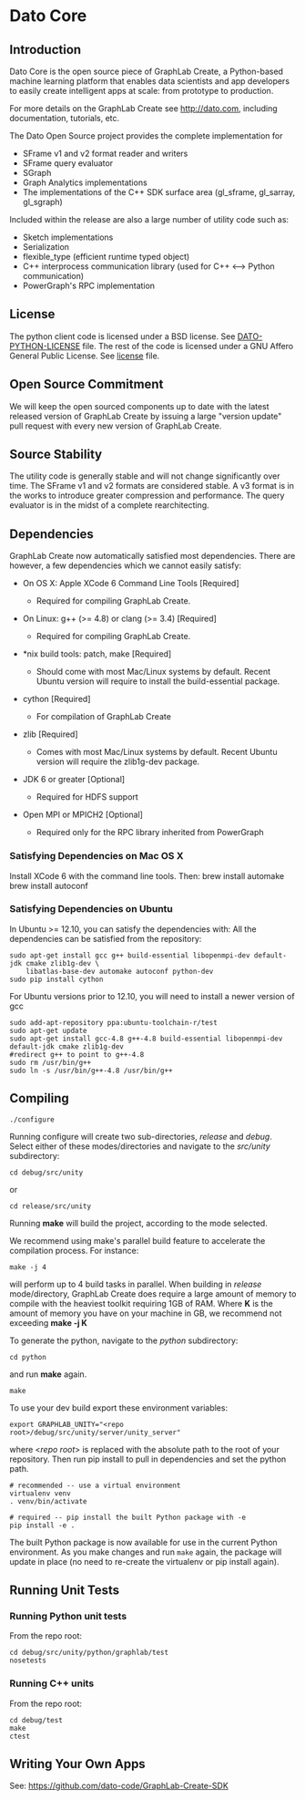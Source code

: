 Dato Core
=========

Introduction
------------
Dato Core is the open source piece of GraphLab Create, a Python-based machine
learning platform that enables data scientists and app developers to easily
create intelligent apps at scale: from prototype to production. 
 
For more details on the GraphLab Create see http://dato.com, including
documentation, tutorials, etc.

The Dato Open Source project provides the complete implementation for 
 - SFrame v1 and v2 format reader and writers
 - SFrame query evaluator
 - SGraph 
 - Graph Analytics implementations 
 - The implementations of the C++ SDK surface area (gl_sframe, gl_sarray,
     gl_sgraph)

Included within the release are also a large number of utility code such as:
 - Sketch implementations
 - Serialization
 - flexible_type (efficient runtime typed object)
 - C++ interprocess communication library (used for C++ <--> Python
     communication)
 - PowerGraph's RPC implementation

License
-------
The python client code is licensed under a BSD license. See [DATO-PYTHON-LICENSE](DATO-PYTHON-LICENSE) file.
The rest of the code is licensed under a GNU Affero General Public License. See [license](LICENSE) file.

Open Source Commitment
----------------------
We will keep the open sourced components up to date with the latest released
version of GraphLab Create by issuing a large "version update" pull request
with every new version of GraphLab Create.

Source Stability
----------------
The utility code is generally stable and will not change significantly over
time. The SFrame v1 and v2 formats are considered stable. A v3 format is in
the works to introduce greater compression and performance. The query evaluator
is in the midst of a complete rearchitecting. 

Dependencies
------------
GraphLab Create now automatically satisfied most dependencies. 
There are however, a few dependencies which we cannot easily satisfy:

* On OS X: Apple XCode 6 Command Line Tools [Required]
  +  Required for compiling GraphLab Create.

* On Linux: g++ (>= 4.8) or clang (>= 3.4) [Required]
  +  Required for compiling GraphLab Create.

* *nix build tools: patch, make [Required]
   +  Should come with most Mac/Linux systems by default. Recent Ubuntu version
   will require to install the build-essential package.

* cython [Required]
   +  For compilation of GraphLab Create

* zlib [Required]
   +   Comes with most Mac/Linux systems by default. Recent Ubuntu version will
   require the zlib1g-dev package.

* JDK 6 or greater [Optional]
   + Required for HDFS support 

* Open MPI or MPICH2 [Optional]
   + Required only for the RPC library inherited from PowerGraph

### Satisfying Dependencies on Mac OS X

Install XCode 6 with the command line tools. Then:
    brew install automake
    brew install autoconf

### Satisfying Dependencies on Ubuntu

In Ubuntu >= 12.10, you can satisfy the dependencies with:
All the dependencies can be satisfied from the repository:

    sudo apt-get install gcc g++ build-essential libopenmpi-dev default-jdk cmake zlib1g-dev \
        libatlas-base-dev automake autoconf python-dev
    sudo pip install cython

For Ubuntu versions prior to 12.10, you will need to install a newer version of gcc

    sudo add-apt-repository ppa:ubuntu-toolchain-r/test
    sudo apt-get update
    sudo apt-get install gcc-4.8 g++-4.8 build-essential libopenmpi-dev default-jdk cmake zlib1g-dev
    #redirect g++ to point to g++-4.8
    sudo rm /usr/bin/g++
    sudo ln -s /usr/bin/g++-4.8 /usr/bin/g++

    
Compiling
---------

    ./configure

Running configure will create two sub-directories, *release* and *debug*.  Select 
either of these modes/directories and navigate to the *src/unity* subdirectory:

    cd debug/src/unity
   
   or
   
    cd release/src/unity

Running **make** will build the project, according to the mode selected. 

We recommend using make's parallel build feature to accelerate the compilation
process. For instance:

    make -j 4

will perform up to 4 build tasks in parallel. When building in *release* mode/directory,
GraphLab Create does require a large amount of memory to compile with the
heaviest toolkit requiring 1GB of RAM. Where **K** is the amount of memory you
have on your machine in GB, we recommend not exceeding **make -j K**

To generate the python, navigate to the *python* subdirectory:

    cd python

and run **make** again.

    make

To use your dev build export these environment variables:
  
    export GRAPHLAB_UNITY="<repo root>/debug/src/unity/server/unity_server"
 
 where <*repo root*> is replaced with the absolute path to the root of your repository. Then run pip install to pull in dependencies and set the python path.

    # recommended -- use a virtual environment
    virtualenv venv
    . venv/bin/activate

    # required -- pip install the built Python package with -e
    pip install -e .

The built Python package is now available for use in the current Python environment. As you make changes and run `make` again, the package will update in place (no need to re-create the virtualenv or pip install again).

Running Unit Tests
------------------

### Running Python unit tests
From the repo root:

    cd debug/src/unity/python/graphlab/test
    nosetests


### Running C++ units
From the repo root:

    cd debug/test
    make
    ctest

  
Writing Your Own Apps
---------------------

See: https://github.com/dato-code/GraphLab-Create-SDK

